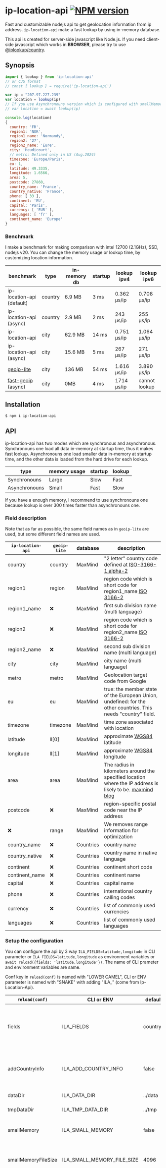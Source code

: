 # ip-location-api [![NPM version](https://badge.fury.io/js/ip-location-api.svg)](https://badge.fury.io/js/ip-location-api)

Fast and customizable nodejs api to get geolocation information from ip address.
`ip-location-api` make a fast lookup by using in-memory database.

This api is created for server-side javascript like Node.js.
If you need client-side javascript which works in **BROWSER**, please try to use [@iplookup/country](https://github.com/sapics/ip-location-api/tree/main/browser/country).


## Synopsis

```javascript
import { lookup } from 'ip-location-api'
// or CJS format
// const { lookup } = require('ip-location-api')

var ip = "207.97.227.239"
var location = lookup(ip)
// If you use Asynchronouns version which is configured with smallMemory=true,
// var location = await lookup(ip)

console.log(location)
{
  country: 'FR',
  region1: 'NOR',
  region1_name: 'Normandy',
  region2: '27', 
  region2_name: 'Eure',
  city: 'Heudicourt',
  // metro: Defined only in US (Aug.2024)
  timezone: 'Europe/Paris',
  eu: 1,
  latitude: 49.3335,
  longitude: 1.6566,
  area: 5,
  postcode: 27860,
  country_name: 'France',
  country_native: 'France',
  phone: [ 33 ],
  continent: 'EU',
  capital: 'Paris',
  currency: [ 'EUR' ],
  languages: [ 'fr' ],
  continent_name: 'Europe'
}
```

### Benchmark

I make a benchmark for making comparison with intel 12700 (2.1GHz), SSD, nodejs v20.
You can change the memory usage or lookup time, by customizing location information.

| benchmark | type | in-memory db | startup | lookup ipv4 | lookup ipv6 |
| ---- | ---- | ---- |  ---- | ---- | ---- |
| ip-location-api<br>(default) | country | 6.9 MB  | 3 ms  | 0.362 μs/ip | 0.708 μs/ip |
| ip-location-api<br>(async)   | country | 2.9 MB  | 2 ms  | 243 μs/ip   | 255 μs/ip   |
| ip-location-api              | city    | 62.9 MB | 14 ms | 0.751 μs/ip | 1.064 μs/ip |
| ip-location-api<br>(async)   | city    | 15.6 MB | 5 ms  | 267 μs/ip   | 271 μs/ip   |
| [geoip-lite](https://github.com/geoip-lite/node-geoip)                  | city    | 136 MB  | 54 ms | 1.616 μs/ip | 3.890 μs/ip |
| [fast-geoip](https://github.com/Doc999tor/fast-geoip)<br>(async)        | city    | 0MB     | 4 ms  | 1714 μs/ip  | cannot lookup |


## Installation

```bash
$ npm i ip-location-api
```


## API

ip-location-api has two modes which are synchronous and asynchronous.
Synchronouns one load all data in-memory at startup time, thus it makes fast lookup.
Asynchronouns one load smaller data in-memory at startup time, and the other data is loaded from the hard drive for each lookup.

| type | memory usage | startup | lookup |
| ---- | ---- | ---- |  ---- |
| Synchronouns  | Large | Slow | Fast |
| Asynchronouns | Small | Fast | Slow |

If you have a enough memory, I recommend to use synchronouns one because lookup is over 300 times faster than asynchronouns one.


### Field description

Note that as far as possible, the same field names as in `geoip-lite` are used, but some different field names are used.

| `ip-location-api` | `geoip-lite` |  database |description |
| ---- | ---- | ---- | ---- |
| country | country | MaxMind | "2 letter" country code defined at [ISO-3166-1 alpha-2](https://en.wikipedia.org/wiki/ISO_3166-1) |
| region1 | region | MaxMind | region code which is short code for region1_name [ISO 3166-2](https://en.wikipedia.org/wiki/ISO_3166-2) |
| region1_name  | ❌️ | MaxMind | first sub division name (multi language) |
| region2 | ❌️ | MaxMind | region code which is short code for region2_name [ISO 3166-2](https://en.wikipedia.org/wiki/ISO_3166-2) |
| region2_name  | ❌️ | MaxMind | second sub division name (multi language) |
| city    | city |MaxMind |  city name (multi language) |
| metro   | metro |MaxMind |  Geolocation target code from Google |
| eu      | eu | MaxMind | true: the member state of the European Union, undefined: for the other countries. This needs "country" field. |
| timezone  | timezone | MaxMind | time zone associated with location |
| latitude  | ll[0] | MaxMind |  approximate [WGS84](https://en.wikipedia.org/wiki/World_Geodetic_System) latitude |
| longitude | ll[1] | MaxMind |  approximate [WGS84](https://en.wikipedia.org/wiki/World_Geodetic_System) longitude |
| area      | area | MaxMind | The radius in kilometers around the specified location where the IP address is likely to be. [maxmind blog](https://blog.maxmind.com/2022/06/using-maxminds-accuracy-radius/) |
| postcode  | ❌️ | MaxMind | region-specific postal code near the IP address |
| ❌️       | range | MaxMind | We removes range information for optimization |
| country_name      | ❌️ | Countries| country name|
| country_native    | ❌️ | Countries| country name in native language|
| continent | ❌️ | Countries| continent short code|
| continent_name | ❌️ | Countries| continent name|
| capital   | ❌️ | Countries | capital name |
| phone     | ❌️ | Countries| international country calling codes |
| currency  | ❌️ | Countries | list of commonly used currencies |
| languages | ❌️ | Countries | list of commonly used languages |


### Setup the configuration

You can configure the api by 3 way
`ILA_FIELDS=latitude,longitude` in CLI parameter or
`ILA_FIELDS=latitude,longitude` as environment variables or
`await reload({fields: 'latitude,longitude'})`.
The name of CLI prameter and environment variables are same.

Conf key in `reload(conf)` is named with "LOWER CAMEL", CLI or ENV parameter is named with "SNAKE" with adding "ILA_" (come from Ip-Location-Api).

| `reload(conf)` | CLI or ENV | default | description |
| ---- | ---- | ---- | ---- |
| fields | ILA_FIELDS | country | You can change the fields to be retrived from [MaxMind](https://www.maxmind.com/). When you set "all", all fields are displayed. |
| addCountryInfo | ILA_ADD_COUNTRY_INFO | false | "true" make to add the country information from [Countries](https://github.com/annexare/Countries). This needs "country" field. |
| dataDir | ILA_DATA_DIR | ../data | Directory for database file |
| tmpDataDir | ILA_TMP_DATA_DIR | ../tmp | Directory for temporary file |
| smallMemory | ILA_SMALL_MEMORY | false | false: synchronouns, ture: asynchronouns |
| smallMemoryFileSize | ILA_SMALL_MEMORY_FILE_SIZE | 4096 | Max file size for asynchronouns data (no change is recommended) |
| licenseKey | ILA_LICENSE_KEY | redist | By setting [MaxMind](https://www.maxmind.com/) License key, you can download latest version of database from [MaxMind](https://www.maxmind.com/) server. By setting to "redist", you can download the database from [node-geolite2-redist](https://github.com/sapics/node-geolite2-redist) repository which re-distribute the GeoLite2 database. |
| ipLocationDb | ILA_IP_LOCATION_DB | | When you need only "country" field, you can use [ip-location-db](https://github.com/sapics/ip-location-db) data |
| downloadType | ILA_DOWNLOAD_TYPE | reuse | By setting to "false", "tmpDataDir" directory is deleted every update. "reuse" dose not delete "tmpDataDir" and re-use "tmpDataDir"'s database if the database file dose not update. |
| multiDbDir | ILA_MULTI_DB_DIR | false | If you use multiple "dataDir", please make this value to "true" |
| series | ILA_SERIES | GeoLite2 | By setting to "GeoIP2", you can use premium database "GeoIP2" |
| language | ILA_LANGUAGE | en | You can choose "de", "en", "es", "fr", "ja", "pt-BR", "ru", "zh-CN". By changing, the language of "region1_name", "region2_name", "city" fields are changed |


### Update database

You can update the database by two way.
First is `await updateDb()` which is the recommended one, because api's in-memory database is auto reloaded after database update.
Second is `watchDb()` and CLI command `npm run updatedb`.
The CLI command update the database and `watchDb` reload api's in-memory database by watching the database directory's change ("dataDir").

There are three database update way, "ILA_LICENSE_KEY=redist" or "ILA_LICENSE_KEY=YOUR_GEOLITE2_LICENSE_KEY" or "ILA_IP_LOCATION_DB=YOUR_CHOOSEN_DATABSE".

When you set "ILA_LICENSE_KEY=redist", you can download GeoLite2 database from redistribution repository [node-geolite2-redist](https://github.com/sapics/node-geolite2-redist).

YOUR_GEOLITE2_LICENSE_KEY should be replaced by a valid GeoLite2 license key. Please [follow instructions](https://dev.maxmind.com/geoip/geoip2/geolite2/) provided by MaxMind to obtain a license key.

You can "YOUR_CHOOSEN_DATABSE" from [ip-location-db](https://github.com/sapics/ip-location-db) with country type. For example, "geolite2-geo-whois-asn" is wider IP range country database which is equivalent to GeoLite2 database result for GeoLite2 country covered IP range and geo-whois-asn-country for the other IP range. 
The other example, "geo-whois-asn" is [CC0 licensed database](https://github.com/sapics/ip-location-db/tree/main/geo-asn-country), if you are unable to apply the GeoLite2 License.


## How to use with an example

When you need only geographic coordinates, please set "ILA_FIELDS=latitude,longitude".
You need to create a database for each configuration.
The database is created by following CLI

```bash
$ npm run updatedb ILA_FIELDS=latitude,longitude
```

or

```bash
$ ILA_FIELDS=latitude,longitude # set environment variable
$ npm run updatedb
```

or you can create database with 'create.js' which includes the following.

```javascript
await updateDb({fields:['latitude', 'longitude']})
```


The CLI command for using `app.js` which uses `ip-location-api` is necessary to start with following CLI parameter

```bash
$ node app.js ILA_FIELDS=latitude,longitude
```

or environment variable

```bash
$ ILA_FIELDS=latitude,longitude # set environment variable
$ node app.js
```

or you can write down configuration in `reload` function of app.js as

```javascript
await reload({fields:['latitude', 'longitude']})
// or await reload({fields:'latitude,longitude'})
```


If you need all the data in above field table, setting "fields=all" and "addCountryInfo=true" is the one.


| benchmark | in-memory db | startup | lookup ipv4 | lookup ipv6 |
| ---- | ---- | ---- |  ---- | ---- |
| longitude,latitude | 46.5 MB  | 10 ms  | 0.428 μs/ip | 0.776 μs/ip |
| all                | 76.4 MB  | 18 ms  | 1.054 μs/ip | 1.348 μs/ip |



## Node.js version

This library supports Node.js >= 14 for ESM and CJS.


## License and EULA

There are multiple licenses in this library, one for the software library, and the others for the datadata.
Please read the LICENSE and EULA files for details.

The license for the software itself is published under MIT License by [sapics](https://github.com/sapics).


The GeoLite2 database comes with certain restrictions and obligations, most notably:
 - You cannot prevent the library from updating the databases.
 - You cannot use the GeoLite2 data:
   - for FCRA purposes,
   - to identify specific households or individuals.

You can read [the latest version of GeoLite2 EULA](https://www.maxmind.com/en/geolite2/eula).
GeoLite2 database is provided under [CC BY-SA 4.0](https://creativecommons.org/licenses/by-sa/4.0/) by [MaxMind](https://www.maxmind.com/), so, you must create attribusion to [MaxMind](https://www.maxmind.com/) for using GeoLite2 database.


The database of [Countries](https://github.com/annexare/Countries) is published under MIT license by [Annexare Studio](https://annexare.com/).

